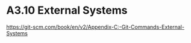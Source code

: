 # A3.10 External Systems

<https://git-scm.com/book/en/v2/Appendix-C:-Git-Commands-External-Systems>
